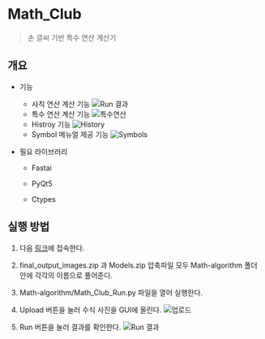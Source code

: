 # Math_Club
> 손 글씨 기반 특수 연산 계산기

## 개요
- 기능
  * 사칙 연산 계산 기능
![Run 결과](https://user-images.githubusercontent.com/48426909/91993535-74356d80-ed70-11ea-8916-8e3cddec620a.gif)
  * 특수 연산 계산 기능
![특수연산](https://user-images.githubusercontent.com/48426909/91993543-75ff3100-ed70-11ea-95fc-9ed6c96b8cac.gif)
  * Histroy 기능
![History](https://user-images.githubusercontent.com/48426909/91993549-77305e00-ed70-11ea-8e0f-7c4a5ec64b83.gif)
  * Symbol 메뉴얼 제공 기능
![Symbols](https://user-images.githubusercontent.com/48426909/91993555-78618b00-ed70-11ea-8779-1eb115e1d8a3.gif)

- 필요 라이브러리
  * Fastai

  * PyQt5

  * Ctypes

## 실행 방법
1. 다음 [링크](https://drive.google.com/drive/folders/156K3_ntnY2QgR6tK0yzkvjM0d4bevb2W?usp=sharing
)에 접속한다.

2. final_output_images.zip 과 Models.zip 압축파일 모두 Math-algorithm 폴더안에 각각의 이름으로 풀어준다.

3. Math-algorithm/Math_Club_Run.py 파일을 열어 실행한다.

4. Upload 버튼을 눌러 수식 사진을 GUI에 올린다.
![업로드](https://user-images.githubusercontent.com/48426909/91992986-cc1fa480-ed6f-11ea-9b1d-373ab87517f0.gif)
5. Run 버튼을 눌러 결과를 확인한다.
![Run 결과](https://user-images.githubusercontent.com/48426909/91993535-74356d80-ed70-11ea-8916-8e3cddec620a.gif)
